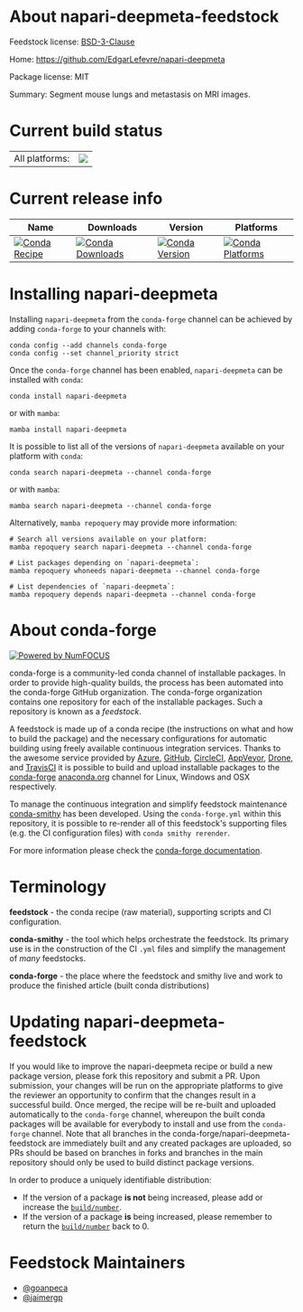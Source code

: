About napari-deepmeta-feedstock
===============================

Feedstock license: [BSD-3-Clause](https://github.com/conda-forge/napari-deepmeta-feedstock/blob/main/LICENSE.txt)

Home: https://github.com/EdgarLefevre/napari-deepmeta

Package license: MIT

Summary: Segment mouse lungs and metastasis on MRI images.

Current build status
====================


<table><tr><td>All platforms:</td>
    <td>
      <a href="https://dev.azure.com/conda-forge/feedstock-builds/_build/latest?definitionId=15429&branchName=main">
        <img src="https://dev.azure.com/conda-forge/feedstock-builds/_apis/build/status/napari-deepmeta-feedstock?branchName=main">
      </a>
    </td>
  </tr>
</table>

Current release info
====================

| Name | Downloads | Version | Platforms |
| --- | --- | --- | --- |
| [![Conda Recipe](https://img.shields.io/badge/recipe-napari--deepmeta-green.svg)](https://anaconda.org/conda-forge/napari-deepmeta) | [![Conda Downloads](https://img.shields.io/conda/dn/conda-forge/napari-deepmeta.svg)](https://anaconda.org/conda-forge/napari-deepmeta) | [![Conda Version](https://img.shields.io/conda/vn/conda-forge/napari-deepmeta.svg)](https://anaconda.org/conda-forge/napari-deepmeta) | [![Conda Platforms](https://img.shields.io/conda/pn/conda-forge/napari-deepmeta.svg)](https://anaconda.org/conda-forge/napari-deepmeta) |

Installing napari-deepmeta
==========================

Installing `napari-deepmeta` from the `conda-forge` channel can be achieved by adding `conda-forge` to your channels with:

```
conda config --add channels conda-forge
conda config --set channel_priority strict
```

Once the `conda-forge` channel has been enabled, `napari-deepmeta` can be installed with `conda`:

```
conda install napari-deepmeta
```

or with `mamba`:

```
mamba install napari-deepmeta
```

It is possible to list all of the versions of `napari-deepmeta` available on your platform with `conda`:

```
conda search napari-deepmeta --channel conda-forge
```

or with `mamba`:

```
mamba search napari-deepmeta --channel conda-forge
```

Alternatively, `mamba repoquery` may provide more information:

```
# Search all versions available on your platform:
mamba repoquery search napari-deepmeta --channel conda-forge

# List packages depending on `napari-deepmeta`:
mamba repoquery whoneeds napari-deepmeta --channel conda-forge

# List dependencies of `napari-deepmeta`:
mamba repoquery depends napari-deepmeta --channel conda-forge
```


About conda-forge
=================

[![Powered by
NumFOCUS](https://img.shields.io/badge/powered%20by-NumFOCUS-orange.svg?style=flat&colorA=E1523D&colorB=007D8A)](https://numfocus.org)

conda-forge is a community-led conda channel of installable packages.
In order to provide high-quality builds, the process has been automated into the
conda-forge GitHub organization. The conda-forge organization contains one repository
for each of the installable packages. Such a repository is known as a *feedstock*.

A feedstock is made up of a conda recipe (the instructions on what and how to build
the package) and the necessary configurations for automatic building using freely
available continuous integration services. Thanks to the awesome service provided by
[Azure](https://azure.microsoft.com/en-us/services/devops/), [GitHub](https://github.com/),
[CircleCI](https://circleci.com/), [AppVeyor](https://www.appveyor.com/),
[Drone](https://cloud.drone.io/welcome), and [TravisCI](https://travis-ci.com/)
it is possible to build and upload installable packages to the
[conda-forge](https://anaconda.org/conda-forge) [anaconda.org](https://anaconda.org/)
channel for Linux, Windows and OSX respectively.

To manage the continuous integration and simplify feedstock maintenance
[conda-smithy](https://github.com/conda-forge/conda-smithy) has been developed.
Using the ``conda-forge.yml`` within this repository, it is possible to re-render all of
this feedstock's supporting files (e.g. the CI configuration files) with ``conda smithy rerender``.

For more information please check the [conda-forge documentation](https://conda-forge.org/docs/).

Terminology
===========

**feedstock** - the conda recipe (raw material), supporting scripts and CI configuration.

**conda-smithy** - the tool which helps orchestrate the feedstock.
                   Its primary use is in the construction of the CI ``.yml`` files
                   and simplify the management of *many* feedstocks.

**conda-forge** - the place where the feedstock and smithy live and work to
                  produce the finished article (built conda distributions)


Updating napari-deepmeta-feedstock
==================================

If you would like to improve the napari-deepmeta recipe or build a new
package version, please fork this repository and submit a PR. Upon submission,
your changes will be run on the appropriate platforms to give the reviewer an
opportunity to confirm that the changes result in a successful build. Once
merged, the recipe will be re-built and uploaded automatically to the
`conda-forge` channel, whereupon the built conda packages will be available for
everybody to install and use from the `conda-forge` channel.
Note that all branches in the conda-forge/napari-deepmeta-feedstock are
immediately built and any created packages are uploaded, so PRs should be based
on branches in forks and branches in the main repository should only be used to
build distinct package versions.

In order to produce a uniquely identifiable distribution:
 * If the version of a package **is not** being increased, please add or increase
   the [``build/number``](https://docs.conda.io/projects/conda-build/en/latest/resources/define-metadata.html#build-number-and-string).
 * If the version of a package **is** being increased, please remember to return
   the [``build/number``](https://docs.conda.io/projects/conda-build/en/latest/resources/define-metadata.html#build-number-and-string)
   back to 0.

Feedstock Maintainers
=====================

* [@goanpeca](https://github.com/goanpeca/)
* [@jaimergp](https://github.com/jaimergp/)

